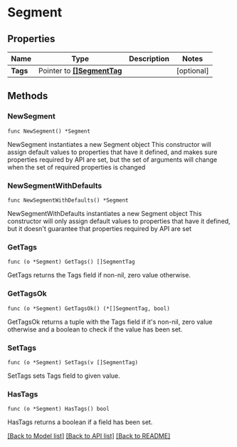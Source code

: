 # Segment

## Properties

Name | Type | Description | Notes
------------ | ------------- | ------------- | -------------
**Tags** | Pointer to [**[]SegmentTag**](SegmentTag.md) |  | [optional] 

## Methods

### NewSegment

`func NewSegment() *Segment`

NewSegment instantiates a new Segment object
This constructor will assign default values to properties that have it defined,
and makes sure properties required by API are set, but the set of arguments
will change when the set of required properties is changed

### NewSegmentWithDefaults

`func NewSegmentWithDefaults() *Segment`

NewSegmentWithDefaults instantiates a new Segment object
This constructor will only assign default values to properties that have it defined,
but it doesn't guarantee that properties required by API are set

### GetTags

`func (o *Segment) GetTags() []SegmentTag`

GetTags returns the Tags field if non-nil, zero value otherwise.

### GetTagsOk

`func (o *Segment) GetTagsOk() (*[]SegmentTag, bool)`

GetTagsOk returns a tuple with the Tags field if it's non-nil, zero value otherwise
and a boolean to check if the value has been set.

### SetTags

`func (o *Segment) SetTags(v []SegmentTag)`

SetTags sets Tags field to given value.

### HasTags

`func (o *Segment) HasTags() bool`

HasTags returns a boolean if a field has been set.


[[Back to Model list]](../README.md#documentation-for-models) [[Back to API list]](../README.md#documentation-for-api-endpoints) [[Back to README]](../README.md)


